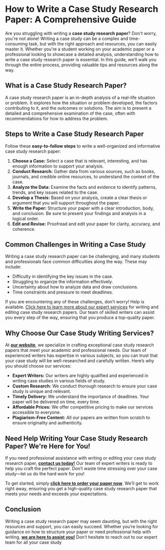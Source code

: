 # How to Write a Case Study Research Paper: A Comprehensive Guide

Are you struggling with writing a **case study research paper**? Don't worry, you're not alone! Writing a case study can be a complex and time-consuming task, but with the right approach and resources, you can easily master it. Whether you're a student working on your academic paper or a professional looking to showcase a detailed analysis, understanding how to write a case study research paper is essential. In this guide, we’ll walk you through the entire process, providing valuable tips and resources along the way.

## What is a Case Study Research Paper?

A case study research paper is an in-depth analysis of a real-life situation or problem. It explores how the situation or problem developed, the factors contributing to it, and the outcomes or solutions. The aim is to present a detailed and comprehensive examination of the case, often with recommendations for how to address the problem.

## Steps to Write a Case Study Research Paper

Follow these **easy-to-follow steps** to write a well-organized and informative case study research paper:

1. **Choose a Case:** Select a case that is relevant, interesting, and has enough information to support your analysis.
2. **Conduct Research:** Gather data from various sources, such as books, journals, and credible online resources, to understand the context of the case.
3. **Analyze the Data:** Examine the facts and evidence to identify patterns, trends, and key issues related to the case.
4. **Develop a Thesis:** Based on your analysis, create a clear thesis or argument that you will support throughout the paper.
5. **Write the Paper:** Structure your paper with a clear introduction, body, and conclusion. Be sure to present your findings and analysis in a logical order.
6. **Edit and Revise:** Proofread and edit your paper for clarity, accuracy, and coherence.

## Common Challenges in Writing a Case Study

Writing a case study research paper can be challenging, and many students and professionals face common difficulties along the way. These may include:

- Difficulty in identifying the key issues in the case.
- Struggling to organize the information effectively.
- Uncertainty about how to analyze data and draw conclusions.
- Time constraints and pressure to meet deadlines.

If you are encountering any of these challenges, don’t worry! Help is available. [Click here to learn more about our expert services](https://tinyurl.com/topessay?keyword=how+to+write+a+case+study+research+paper) for writing and editing case study research papers. Our team of skilled writers can assist you every step of the way, ensuring that you produce a top-quality paper.

## Why Choose Our Case Study Writing Services?

At [**our website**](https://tinyurl.com/topessay?keyword=how+to+write+a+case+study+research+paper), we specialize in crafting exceptional case study research papers that meet your academic and professional needs. Our team of experienced writers has expertise in various subjects, so you can trust that your case study will be well-researched and carefully written. Here’s why you should choose our services:

- **Expert Writers:** Our writers are highly qualified and experienced in writing case studies in various fields of study.
- **Custom Research:** We conduct thorough research to ensure your case study is unique and relevant.
- **Timely Delivery:** We understand the importance of deadlines. Your paper will be delivered on time, every time.
- **Affordable Prices:** We offer competitive pricing to make our services accessible to everyone.
- **Plagiarism-Free Content:** All our papers are written from scratch to ensure originality and authenticity.

## Need Help Writing Your Case Study Research Paper? We're Here for You!

If you need professional assistance with writing or editing your case study research paper, [**contact us today!**](https://tinyurl.com/topessay?keyword=how+to+write+a+case+study+research+paper) Our team of expert writers is ready to help you craft the perfect paper. Don’t waste time stressing over your case study—let us do the hard work for you!

To get started, simply [**click here to order your paper now**](https://tinyurl.com/topessay?keyword=how+to+write+a+case+study+research+paper). We’ll get to work right away, ensuring you get a high-quality case study research paper that meets your needs and exceeds your expectations.

## Conclusion

Writing a case study research paper may seem daunting, but with the right resources and support, you can easily succeed. Whether you’re looking for guidance on how to structure your paper or need professional help with writing, [**we are here to assist you!**](https://tinyurl.com/topessay?keyword=how+to+write+a+case+study+research+paper) Don’t hesitate to reach out to our expert team for all your case study
